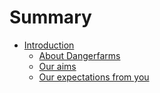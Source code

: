 # Summary

* [Introduction](README.md)
   * [About Dangerfarms](about_dangerfarms.md)
   * [Our aims](our_aims.md)
   * [Our expectations from you](our_expectations_from_you.md)

